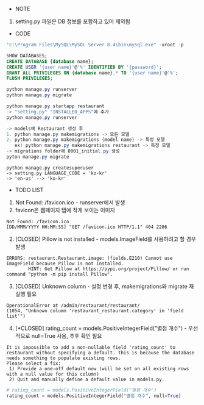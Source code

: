 - NOTE
1. setting.py 파일은 DB 정보를 포함하고 있어 제외됨

- CODE
```powershell
"c:\Program Files\MySQL\MySQL Server 8.4\bin\mysql.exe" -uroot -p
```

```sql
SHOW DATABASES;
CREATE DATABASE {database name};
CREATE USER '{user name}'@'%' IDENTIFIED BY '{password}';
GRANT ALL PRIVILEGES ON {database name}.* TO '{user name}'@'%';
FLUSH PRIVILEGES;
```

```powershell
python manage.py runserver
python manage.py migrate
```

```powershell
python manage.py startapp restaurant
-> "setting.py" "INSTALLED_APPS"에 추가
python manage.py runserver
```

```powershell
-> models에 Restaurant 생성 후
1. python manage.py makemigrations -> 모든 모델
2. python manage.py makemigrations {model name} -> 특정 모델
   ex) python manage.py makemigrations restaurant -> 특정 모델
-> migrations folder에 0001_initial.py 생성
pyton manage.py migrate
```

```text
python manage.py createsuperuser
-> setting.py LANGUAGE_CODE = 'ko-kr'
-> 'en-us' --> 'ko-kr'
```

- TODO LIST
1. Not Found: /favicon.ico - runserver에서 발생
2. favicon은 웹페이지 탭에 작게 보이는 이미지
```text
Not Found: /favicon.ico
[DD/MMM/YYYY HH:MM:SS] "GET /favicon.ico HTTP/1.1" 404 2206
```

2. [CLOSED] Pillow is not installed - models.ImageField를 사용하려고 할 경우 발생
```text
ERRORS: restaurant.Restaurant.image: (fields.E210) Cannot use ImageField because Pillow is not installed. 
        HINT: Get Pillow at https://pypi.org/project/Pillow/ or run command "python -m pip install Pillow".
```

3. [CLOSED] Unknown column - 설정 변경 후, makemigrations와 migrate 재실행 필요
```text
OperationalError at /admin/restaurant/restaurant/
(1054, "Unknown column 'restaurant_restaurant.category' in 'field list'")
```

4. [*CLOSED] rating_count = models.PositiveIntegerField("별점 개수") - 우선적으로 null=True 사용, 추후 확인 필요
```text
It is impossible to add a non-nullable field 'rating_count' to restaurant without specifying a default. This is because the database needs something to populate existing rows.
Please select a fix:
 1) Provide a one-off default now (will be set on all existing rows with a null value for this column)
 2) Quit and manually define a default value in models.py.
```

```python
# rating_count = models.PositiveIntegerField("별점 개수")
rating_count = models.PositiveIntegerField("별점 개수", null=True)
```